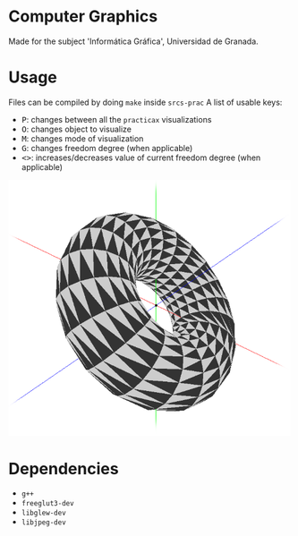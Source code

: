 # Computer Graphics

Made for the subject 'Informática Gráfica', Universidad de Granada.

# Usage

Files can be compiled by doing `make` inside `srcs-prac`
A list of usable keys:

* <kbd>P</kbd>: changes between all the `practicax` visualizations
* <kbd>O</kbd>: changes object to visualize
* <kbd>M</kbd>: changes mode of visualization
* <kbd>G</kbd>: changes freedom degree (when applicable)
* <kbd>\<\></kbd>: increases/decreases value of current freedom degree (when applicable)

![Torus](./imgs/toro.png)

# Dependencies

* `g++`
* `freeglut3-dev`
* `libglew-dev`
* `libjpeg-dev`
